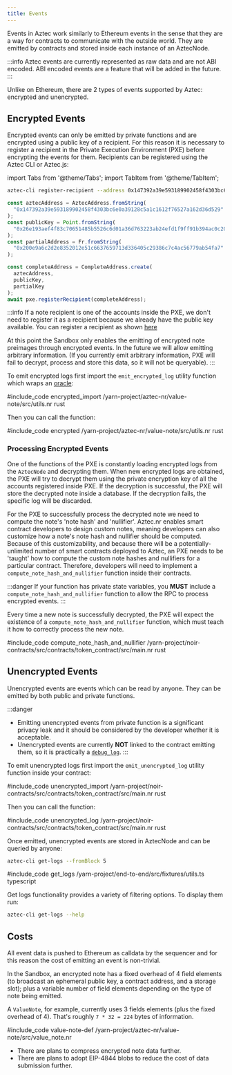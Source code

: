 ```yaml
---
title: Events
---
```


Events in Aztec work similarly to Ethereum events in the sense that they are a way for contracts to communicate with the outside world.
They are emitted by contracts and stored inside each instance of an AztecNode.

:::info
Aztec events are currently represented as raw data and are not ABI encoded.
ABI encoded events are a feature that will be added in the future.
:::

Unlike on Ethereum, there are 2 types of events supported by Aztec: encrypted and unencrypted.

## Encrypted Events

Encrypted events can only be emitted by private functions and are encrypted using a public key of a recipient.
For this reason it is necessary to register a recipient in the Private Execution Environment (PXE) before encrypting the events for them.
Recipients can be registered using the Aztec CLI or Aztec.js:

import Tabs from '@theme/Tabs';
import TabItem from '@theme/TabItem';

<Tabs groupId="events">
<TabItem value="cli" label="Aztec CLI">

```bash
aztec-cli register-recipient --address 0x147392a39e593189902458f4303bc6e0a39128c5a1c1612f76527a162d36d529 --public-key 0x26e193aef4f83c70651485b5526c6d01a36d763223ab24efd1f9ff91b394ac0c20ad99d0ef669dc0dde8d5f5996c63105de8e15c2c87d8260b9e6f02f72af622 --partial-address 0x200e9a6c2d2e8352012e51c6637659713d336405c29386c7c4ac56779ab54fa7
```

</TabItem>
<TabItem value="js" label="Aztec.js">

```ts
const aztecAddress = AztecAddress.fromString(
  "0x147392a39e593189902458f4303bc6e0a39128c5a1c1612f76527a162d36d529"
);
const publicKey = Point.fromString(
  "0x26e193aef4f83c70651485b5526c6d01a36d763223ab24efd1f9ff91b394ac0c20ad99d0ef669dc0dde8d5f5996c63105de8e15c2c87d8260b9e6f02f72af622"
);
const partialAddress = Fr.fromString(
  "0x200e9a6c2d2e8352012e51c6637659713d336405c29386c7c4ac56779ab54fa7"
);

const completeAddress = CompleteAddress.create(
  aztecAddress,
  publicKey,
  partialKey
);
await pxe.registerRecipient(completeAddress);
```

</TabItem>
</Tabs>

:::info
If a note recipient is one of the accounts inside the PXE, we don't need to register it as a recipient because we already have the public key available. You can register a recipient as shown [here](../deploying#deploying-private-token-contract)

At this point the Sandbox only enables the emitting of encrypted note preimages through encrypted events.
In the future we will allow emitting arbitrary information.
(If you currently emit arbitrary information, PXE will fail to decrypt, process and store this data, so it will not be queryable).
:::

To emit encrypted logs first import the `emit_encrypted_log` utility function which wraps an [oracle](./functions.md#oracle-functions):

#include_code encrypted_import /yarn-project/aztec-nr/value-note/src/utils.nr rust

Then you can call the function:

#include_code encrypted /yarn-project/aztec-nr/value-note/src/utils.nr rust

### Processing Encrypted Events

One of the functions of the PXE is constantly loading encrypted logs from the `AztecNode` and decrypting them.
When new encrypted logs are obtained, the PXE will try to decrypt them using the private encryption key of all the accounts registered inside PXE.
If the decryption is successful, the PXE will store the decrypted note inside a database.
If the decryption fails, the specific log will be discarded.

For the PXE to successfully process the decrypted note we need to compute the note's 'note hash' and 'nullifier'.
Aztec.nr enables smart contract developers to design custom notes, meaning developers can also customize how a note's note hash and nullifier should be computed. Because of this customizability, and because there will be a potentially-unlimited number of smart contracts deployed to Aztec, an PXE needs to be 'taught' how to compute the custom note hashes and nullifiers for a particular contract. Therefore, developers will need to implement a `compute_note_hash_and_nullifier` function inside their contracts.

:::danger
If your function has private state variables, you **MUST** include a `compute_note_hash_and_nullifier` function to allow the RPC to process encrypted events.
:::

Every time a new note is successfully decrypted, the PXE will expect the existence of a `compute_note_hash_and_nullifier` function, which must teach it how to correctly process the new note.

#include_code compute_note_hash_and_nullifier /yarn-project/noir-contracts/src/contracts/token_contract/src/main.nr rust


## Unencrypted Events

Unencrypted events are events which can be read by anyone.
They can be emitted by both public and private functions.

:::danger
- Emitting unencrypted events from private function is a significant privacy leak and it should be considered by the developer whether it is acceptable.
- Unencrypted events are currently **NOT** linked to the contract emitting them, so it is practically a [`debug_log`](./functions.md#a-few-useful-inbuilt-oracles).
:::

To emit unencrypted logs first import the `emit_unencrypted_log` utility function inside your contract:

#include_code unencrypted_import /yarn-project/noir-contracts/src/contracts/token_contract/src/main.nr rust

Then you can call the function:

#include_code unencrypted_log /yarn-project/noir-contracts/src/contracts/token_contract/src/main.nr rust

Once emitted, unencrypted events are stored in AztecNode and can be queried by anyone:
<Tabs groupId="events">
<TabItem value="cli" label="Aztec CLI">

```bash
aztec-cli get-logs --fromBlock 5
```

</TabItem>
<TabItem value="js" label="Aztec.js">

#include_code get_logs /yarn-project/end-to-end/src/fixtures/utils.ts typescript

</TabItem>
</Tabs>

Get logs functionality provides a variety of filtering options.
To display them run:

```bash
aztec-cli get-logs --help
```

## Costs

All event data is pushed to Ethereum as calldata by the sequencer and for this reason the cost of emitting an event is non-trivial.

In the Sandbox, an encrypted note has a fixed overhead of 4 field elements (to broadcast an ephemeral public key, a contract address, and a storage slot); plus a variable number of field elements depending on the type of note being emitted.

A `ValueNote`, for example, currently uses 3 fields elements (plus the fixed overhead of 4). That's roughly `7 * 32 = 224` bytes of information.

#include_code value-note-def /yarn-project/aztec-nr/value-note/src/value_note.nr

- There are plans to compress encrypted note data further.
- There are plans to adopt EIP-4844 blobs to reduce the cost of data submission further.